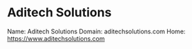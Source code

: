 
# Aditech Solutions

Name: Aditech Solutions
Domain: aditechsolutions.com
Home: https://www.aditechsolutions.com
